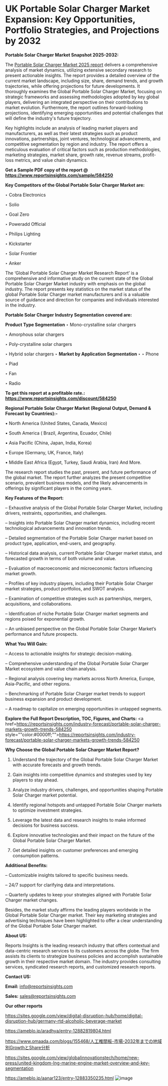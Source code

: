 # UK Portable Solar Charger Market Expansion: Key Opportunities, Portfolio Strategies, and Projections by 2032

<strong>Portable Solar Charger Market Snapshot 2025-2032:</strong>

The <a href=https://www.reportsinsights.com/sample/584250>Portable Solar Charger Market 2025 report</a> delivers a comprehensive analysis of market dynamics, utilizing extensive secondary research to present actionable insights. The report provides a detailed overview of the current market landscape, including size, share, demand trends, and growth trajectories, while offering projections for future developments. It thoroughly examines the Global Portable Solar Charger Market, focusing on strategic frameworks and assessing methodologies adopted by key global players, delivering an integrated perspective on their contributions to market evolution. Furthermore, the report outlines forward-looking projections, identifying emerging opportunities and potential challenges that will define the industry's future trajectory.

Key highlights include an analysis of leading market players and manufacturers, as well as their latest strategies such as product innovations, partnerships, joint ventures, technological advancements, and competitive segmentation by region and industry. The report offers a meticulous evaluation of critical factors such as production methodologies, marketing strategies, market share, growth rate, revenue streams, profit-loss metrics, and value chain dynamics.

<strong>Get a Sample PDF copy of the report @ <a href=https://www.reportsinsights.com/sample/584250 style=color:#0000ff;>https://www.reportsinsights.com/sample/584250</a></strong>

<strong>Key Competitors of the Global Portable Solar Charger Market are:</strong>

‣ Cobra Electronics

‣ Solio

‣ Goal Zero

‣ Poweradd Official

‣ Philips Lighting

‣ Kickstarter

‣ Solar Frontier

‣ Anker

The ‘Global Portable Solar Charger Market Research Report’ is a comprehensive and informative study on the current state of the Global Portable Solar Charger Market industry with emphasis on the global industry. The report presents key statistics on the market status of the global Portable Solar Charger market manufacturers and is a valuable source of guidance and direction for companies and individuals interested in the industry.

<strong>Portable Solar Charger Industry Segmentation covered are:</strong>

<strong>Product Type Segmentation</strong>
‣
Mono-crystalline solar chargers

‣ Amorphous solar chargers

‣ Poly-crystalline solar chargers

‣ Hybrid solar chargers
‣ 
<strong>Market by Application Segmentation</strong>
‣
‣  Phone

‣ Piad

‣ Fan

‣ Radio

<strong>To get this report at a profitable rate.: <a href=https://www.reportsinsights.com/discount/584250 style=color:#0000ff;>https://www.reportsinsights.com/discount/584250</a></strong>

<strong>Regional Portable Solar Charger Market (Regional Output, Demand &amp; Forecast by Countries):-</strong>

• North America (United States, Canada, Mexico)

• South America ( Brazil, Argentina, Ecuador, Chile)

• Asia Pacific (China, Japan, India, Korea)

• Europe (Germany, UK, France, Italy)

• Middle East Africa (Egypt, Turkey, Saudi Arabia, Iran) And More.

The research report studies the past, present, and future performance of the global market. The report further analyzes the present competitive scenario, prevalent business models, and the likely advancements in offerings by significant players in the coming years.

<strong>Key Features of the Report:</strong>

– Exhaustive analysis of the Global Portable Solar Charger Market, including drivers, restraints, opportunities, and challenges.

– Insights into Portable Solar Charger market dynamics, including recent technological advancements and innovation trends.

– Detailed segmentation of the Portable Solar Charger market based on product type, application, end-users, and geography.

– Historical data analysis, current Portable Solar Charger market status, and forecasted growth in terms of both volume and value.

– Evaluation of macroeconomic and microeconomic factors influencing market growth.

– Profiles of key industry players, including their Portable Solar Charger market strategies, product portfolios, and SWOT analysis.

– Examination of competitive strategies such as partnerships, mergers, acquisitions, and collaborations.

– Identification of niche Portable Solar Charger market segments and regions poised for exponential growth.

– An unbiased perspective on the Global Portable Solar Charger Market’s performance and future prospects.

<strong>What You Will Gain:</strong>

– Access to actionable insights for strategic decision-making.

– Comprehensive understanding of the Global Portable Solar Charger Market ecosystem and value chain analysis.

– Regional analysis covering key markets across North America, Europe, Asia-Pacific, and other regions.

– Benchmarking of Portable Solar Charger market trends to support business expansion and product development.

– A roadmap to capitalize on emerging opportunities in untapped segments.

<strong>Explore the Full Report Description, TOC, Figures, and Charts:</strong>
<a href=https://reportsinsights.com/industry-forecast/portable-solar-charger-markets-growth-trends-584250 style=""color:#0000ff;"">https://reportsinsights.com/industry-forecast/portable-solar-charger-markets-growth-trends-584250</a>

<strong>Why Choose the Global Portable Solar Charger Market Report?</strong>

1. Understand the trajectory of the Global Portable Solar Charger Market with accurate forecasts and growth trends.

2. Gain insights into competitive dynamics and strategies used by key players to stay ahead.

3. Analyze industry drivers, challenges, and opportunities shaping Portable Solar Charger market potential.

4. Identify regional hotspots and untapped Portable Solar Charger markets to optimize investment strategies.

5. Leverage the latest data and research insights to make informed decisions for business success.

6. Explore innovative technologies and their impact on the future of the Global Portable Solar Charger Market.

7. Get detailed insights on customer preferences and emerging consumption patterns.

<strong>Additional Benefits:</strong>

– Customizable insights tailored to specific business needs.

– 24/7 support for clarifying data and interpretations.

– Quarterly updates to keep your strategies aligned with Portable Solar Charger market changes.

Besides, the market study affirms the leading players worldwide in the Global Portable Solar Charger market. Their key marketing strategies and advertising techniques have been highlighted to offer a clear understanding of the Global Portable Solar Charger market.

<strong><strong>About US</strong>:</strong>

Reports Insights is the leading research industry that offers contextual and data-centric research services to its customers across the globe. The firm assists its clients to strategize business policies and accomplish sustainable growth in their respective market domain. The industry provides consulting services, syndicated research reports, and customized research reports.

<strong>Contact US:</strong>

<p class=><b>Email:</b> <a href=mailto:info@reportsinsights.com>info@reportsinsights.com</a></p>
<p class=><b>Sales:</b> <a href=mailto:sales@reportsinsights.com>sales@reportsinsights.com</a></p>

<strong>Our other reports</strong>

<a href=https://sites.google.com/view/digital-disruption-hub/home/digital-disruption-hub/germany-rtd-alcoholic-beverage-market>https://sites.google.com/view/digital-disruption-hub/home/digital-disruption-hub/germany-rtd-alcoholic-beverage-market</a>

<a href=https://ameblo.jp/aradhya/entry-12882819804.html>https://ameblo.jp/aradhya/entry-12882819804.html</a>

<a href=https://www.omaada.com/blogs/155468/人工椎間板-市場-2032年までの地域別GrowthとShare分析>https://www.omaada.com/blogs/155468/人工椎間板-市場-2032年までの地域別GrowthとShare分析</a>

<a href=https://sites.google.com/view/globalinnovationstech/home/new-press/united-kingdom-lng-marine-engine-market-overview-and-key-segmentation>https://sites.google.com/view/globalinnovationstech/home/new-press/united-kingdom-lng-marine-engine-market-overview-and-key-segmentation</a>

<a href=https://ameblo.jp/aanar123/entry-12883350235.html>https://ameblo.jp/aanar123/entry-12883350235.html</a>
![image](https://github.com/user-attachments/assets/b637121e-9ab6-4917-99ce-6d4a92994c61)
